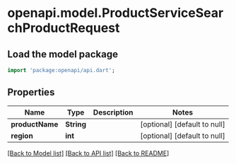 # openapi.model.ProductServiceSearchProductRequest

## Load the model package
```dart
import 'package:openapi/api.dart';
```

## Properties
Name | Type | Description | Notes
------------ | ------------- | ------------- | -------------
**productName** | **String** |  | [optional] [default to null]
**region** | **int** |  | [optional] [default to null]

[[Back to Model list]](../README.md#documentation-for-models) [[Back to API list]](../README.md#documentation-for-api-endpoints) [[Back to README]](../README.md)


